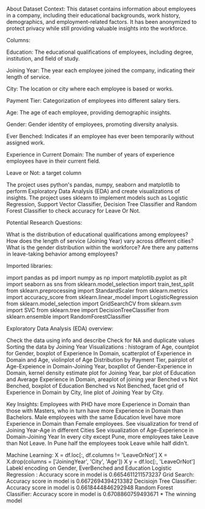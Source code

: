 About Dataset
Context:
This dataset contains information about employees in a company, including their educational backgrounds, work history, demographics, and employment-related factors. It has been anonymized to protect privacy while still providing valuable insights into the workforce.

Columns:

Education: The educational qualifications of employees, including degree, institution, and field of study.

Joining Year: The year each employee joined the company, indicating their length of service.

City: The location or city where each employee is based or works.

Payment Tier: Categorization of employees into different salary tiers.

Age: The age of each employee, providing demographic insights.

Gender: Gender identity of employees, promoting diversity analysis.

Ever Benched: Indicates if an employee has ever been temporarily without assigned work.

Experience in Current Domain: The number of years of experience employees have in their current field.

Leave or Not: a target column

The project uses python's pandas, numpy, seaborn and matplotlib to perform Exploratory Data Analysis (EDA) and create
visualizations of insights. The project uses sklearn to implement models such as Logistic Regression, Support Vector Classifier,
Decision Tree Classifier and Random Forest Classifier to check accuracy for Leave Or Not.

Potential Research Questions:

What is the distribution of educational qualifications among employees?
How does the length of service (Joining Year) vary across different cities?
What is the gender distribution within the workforce?
Are there any patterns in leave-taking behavior among employees?

Imported libraries:

import pandas as pd
import numpy as np
import matplotlib.pyplot as plt
import seaborn as sns
from sklearn.model_selection import train_test_split
from sklearn.preprocessing import StandardScaler
from sklearn.metrics import accuracy_score
from sklearn.linear_model import LogisticRegression
from sklearn.model_selection import GridSearchCV
from sklearn.svm import SVC
from sklearn.tree import DecisionTreeClassifier
from sklearn.ensemble import RandomForestClassifier

Exploratory Data Analysis (EDA) overview:

Check the data using info and describe 
Check for NA and duplicate values
Sorting the data by Joining Year
Visualizations : histogram of Age, countplot for Gender, boxplot of Experience In Domain, scatterplot of Experience in Domain and Age, 
violinplot of Age Distribution by Payment Tier, pairplot of Age-Expeience in Domain-Joining Year, boxpllot of Gender-Experience in Domain,
kernel density estimate plot for Joining Year, bar plot of Education and Average Experience in Domain, areaplot of joining year Benched vs Not Benched,
boxplot of Education Benched vs Not Benched, facet grid of Experience in Domain by City, line plot of Joining Year by City.

Key Insights:
Employees with PHD have more Experience in Domain than those with Masters, who in turn have more Experience in Domain than Bachelors. 
Male employees with the same Education level have more Experience in Domain than Female employees. 
See visualization for trend of Joining Year-Age in different Cities 
See visualization of Age-Experience in Domain-Joining Year
In every city except Pune, more employees take Leave than Not Leave. In Pune half the employees took Leave while half didn't.


Machine Learning:
X = df.loc[:, df.columns != 'LeaveOrNot']
X = X.drop(columns = ['JoiningYear', 'City', 'Age']) X 
y = df.loc[:, 'LeaveOrNot']
Labekl encoding on Gender, EverBenched and Education 
Logistic Regression : Accuracy score in model is 0.6654611211573237
Grid Search: Accuracy score in model is 0.6672694394213382
Decisiojn Tree Classifier: Accuracy score in model is 0.6618444846292948
Random Forest Classifier: Accuracy score in model is 0.6708860759493671 * The winning model



